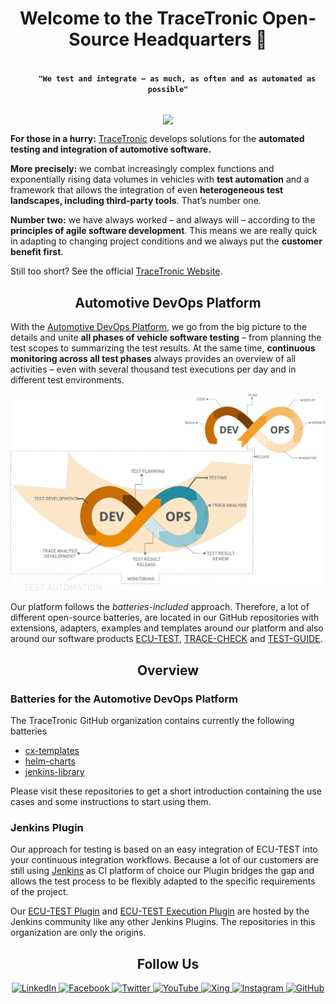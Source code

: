 <h1 align="center">Welcome to the TraceTronic Open-Source Headquarters 👋</h1>

<p align="center">
  <code>
    <b>"We test and integrate – as much, as often and as automated as possible"</b>
  </code>
</p>

<p align="center">
    <img align="center" src="https://visitor-badge.laobi.icu/badge?page_id=13553645">
</p>

**For those in a hurry:** [TraceTronic](https://www.tracetronic.de/) develops solutions for the **automated testing and integration of automotive software.**

**More precisely:** we combat increasingly complex functions and exponentially rising data volumes in vehicles with **test automation** and a framework that allows the integration of even **heterogeneous test landscapes, including third-party tools**. That’s number one.

**Number two:** we have always worked – and always will – according to the **principles of agile software development**. This means we are really quick in adapting to changing project conditions and we always put the **customer benefit first**.

Still too short? See the official [TraceTronic Website](https://www.tracetronic.com/).

<h2 align="center">Automotive DevOps Platform</h2>

With the [Automotive DevOps Platform](https://www.tracetronic.com/products/automotive-devops-platform/), we go from the big picture to the details and unite **all phases of vehicle software testing** – from planning the test scopes to summarizing the test results. At the same time, **continuous monitoring across all test phases** always provides an overview of all activities – even with several thousand test executions per day and in different test environments.

<p align="center">
<picture>
  <source media="(prefers-color-scheme: dark)" srcset="https://github.com/tracetronic/.github/blob/main/.github/img/devops-8-dark.png" height="380" />
<source media="(prefers-color-scheme: light)" srcset="https://github.com/tracetronic/.github/blob/main/.github/img/devops-8-light.png" height="380" />
   <img alt="DevOps lifecycle, represented as a laying eight." src="https://github.com/tracetronic/.github/blob/main/.github/img/devops-8-light.png">
</picture>
</p>


Our platform follows the _batteries-included_ approach. Therefore, a lot of different open-source
batteries, are located in our GitHub repositories with extensions, adapters, examples and
templates
around our platform and also around our software products [ECU-TEST](https://www.tracetronic.com/products/ecu-test/), [TRACE-CHECK](https://www.tracetronic.com/products/trace-check/) and [TEST-GUIDE](https://www.tracetronic.com/products/test-guide/).

<h2 align="center">Overview</h2>

### Batteries for the Automotive DevOps Platform
The TraceTronic GitHub organization contains currently the following batteries
* [cx-templates](https://github.com/tracetronic/cx-templates)
* [helm-charts](https://github.com/tracetronic/helm-charts)
* [jenkins-library](https://github.com/tracetronic/jenkins-library)

Please visit these repositories to get a short introduction containing the use cases and some instructions to start using them.

### Jenkins Plugin
Our approach for testing is based on an easy integration of ECU-TEST into your continuous integration workflows. Because a lot of our customers are still using [Jenkins](https://jenkins.io) as CI platform of choice our Plugin bridges the gap and allows the test process to be flexibly adapted to the specific requirements of the project.

Our [ECU-TEST Plugin](https://github.com/jenkinsci/ecutest-plugin) and [ECU-TEST Execution Plugin](https://github.com/jenkinsci/ecu-test-execution-plugin) are hosted by the Jenkins community like any other Jenkins Plugins. The repositories in this organization are only the origins.


<h2 align="center">Follow Us</h2>

<p align="center">
  <a href="https://www.linkedin.com/company/tracetronicgmbh" target="blank">
    <img src="https://img.shields.io/badge/LinkedIn-blue?style=flat&logo=linkedin&labelColor=blue" alt="LinkedIn" />
  </a>
  <a href="https://de-de.facebook.com/TraceTronicGmbH/" target="blank">
    <img src="https://img.shields.io/badge/Facebook-1877F2?style=flat&logo=facebook&logoColor=white" alt="Facebook" />
  </a>
  <a href="https://twitter.com/tracetronic" target="blank">
    <img src="https://img.shields.io/badge/Twitter-1DA1F2?style=flat&logo=twitter&logoColor=white" alt="Twitter" />
  </a>
  <a href="https://www.youtube.com/channel/UCdyjBSRJuTHUcI1QYp8soIg" target="blank">
    <img src="https://img.shields.io/badge/YouTube-FF0000?style=flat&logo=youtube&logoColor=white" alt="YouTube" />
  </a>
  <a href="https://www.xing.com/pages/tracetronicgmbh" target="blank">
    <img src="https://img.shields.io/badge/xing-%23006567.svg?style=flat&logo=xing&logoColor=white" alt="Xing" />
  </a>
  <a href="https://www.instagram.com/tracetronic/" target="blank">
    <img src="https://img.shields.io/badge/Instagram-405DE6?style=flat&logo=instagram&logoColor=white" alt="Instagram" />
  </a>
  <a href="https://github.com/tracetronic" target="blank">
    <img src="https://img.shields.io/badge/GitHub-100000?style=flat&logo=github&logoColor=white" alt="GitHub" />
  </a>
</p>
